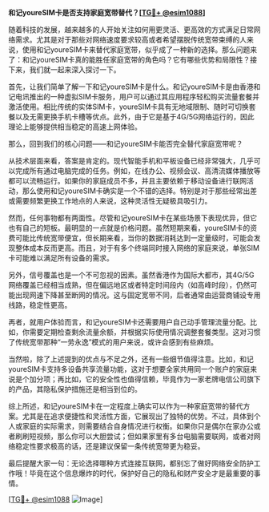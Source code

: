 **和记youreSIM卡是否支持家庭宽带替代？[[TG💪+ @esim1088](https://t.me/s/esim1088)]**

随着科技的发展，越来越多的人开始关注如何用更灵活、更高效的方式满足日常网络需求。尤其是对于那些对网络速度要求较高或者希望摆脱传统宽带束缚的人来说，使用和记youreSIM卡来替代家庭宽带，似乎成了一种新的选择。那么问题来了：和记youreSIM卡真的能胜任家庭宽带的角色吗？它有哪些优势和局限性？接下来，我们就一起来深入探讨一下。

首先，让我们简单了解一下和记youreSIM卡是什么。和记youreSIM卡是由香港和记电讯推出的一种虚拟SIM卡服务，用户可以通过其应用程序轻松购买流量套餐并激活使用。相比传统的实体SIM卡，youreSIM卡具有无地域限制、随时可切换套餐以及无需更换手机卡槽等优点。此外，由于它是基于4G/5G网络运行的，因此理论上能够提供相当稳定的高速上网体验。

那么，回到我们的核心问题——和记youreSIM卡能否完全替代家庭宽带呢？

从技术层面来看，答案是肯定的。现代智能手机和平板设备已经非常强大，几乎可以完成所有通过电脑完成的任务。例如，在线办公、视频会议、高清流媒体播放等都可以流畅运行。如果你的家庭成员不多，并且主要依赖于移动设备进行联网活动，那么使用和记youreSIM卡确实是一个不错的选择。特别是对于那些经常出差或需要频繁更换工作地点的人来说，这种灵活性无疑极具吸引力。

然而，任何事物都有两面性。尽管和记youreSIM卡在某些场景下表现优异，但它也有自己的短板。最明显的一点就是价格问题。虽然短期来看，youreSIM卡的资费可能比传统宽带便宜，但长期来看，当你的数据消耗达到一定量级时，可能会发现整体成本反而更高。而且，对于有多个终端同时接入网络的家庭来说，单张SIM卡可能难以满足所有设备的需求。

另外，信号覆盖也是一个不可忽视的因素。虽然香港作为国际大都市，其4G/5G网络覆盖已经相当成熟，但在偏远地区或者特定时间段内（如高峰时段），仍然可能出现网速下降甚至断网的情况。这与固定宽带不同，后者通常由运营商铺设专用线路，稳定性更高。

再者，就用户体验而言，和记youreSIM卡还需要用户自己动手管理流量分配。比如，你需要定期检查剩余流量余额，并根据实际使用情况调整套餐类型。这对习惯了传统宽带那种“一劳永逸”模式的用户来说，或许会感到有些麻烦。

当然啦，除了上述提到的优点与不足之外，还有一些细节值得注意。比如，和记youreSIM卡支持多设备共享流量功能，这对于想要全家共用同一个账户的家庭来说是个加分项；再比如，它的安全性也值得信赖，毕竟作为一家老牌电信公司旗下的产品，其隐私保护措施还是相当到位的。

综上所述，和记youreSIM卡在一定程度上确实可以作为一种家庭宽带的替代方案。尤其是在追求便捷性和灵活性方面，它展现出了独特的优势。不过，具体到个人或家庭的实际需求，则需要结合自身情况进行权衡。如果你只是偶尔在家办公或者刷刷短视频，那么你可以大胆尝试；但如果家里有多台电脑需要联网，或者对网络稳定性要求极高的话，还是建议保留一条传统宽带更为稳妥。

最后提醒大家一句：无论选择哪种方式连接互联网，都别忘了做好网络安全防护工作哦！毕竟在这个信息爆炸的时代，保护好自己的隐私和财产安全才是最重要的事情。

[[TG💪+ @esim1088](https://t.me/s/esim1088) ![Image](https://i.postimg.cc/4NQfJmqS/Snipaste-2025-05-13-00-14-12.png)]